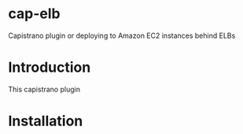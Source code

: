 cap-elb
=================================================

Capistrano plugin or deploying to Amazon EC2 instances behind ELBs


Introduction
============

This capistrano plugin 

Installation
============


